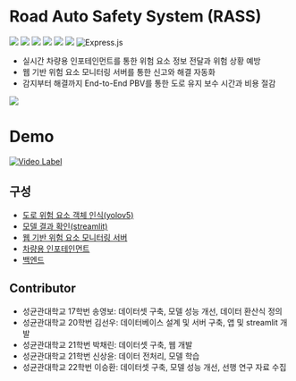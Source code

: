 # Road Auto Safety System (RASS)
<img src="https://img.shields.io/badge/HTML5-E34F26?style=flat-square&logo=HTML5&logoColor=white"/></a>
<img src="https://img.shields.io/badge/CSS3-1572B6?style=flat-square&logo=CSS3&logoColor=white"/></a>
<img src="https://img.shields.io/badge/JavaScript-F7DF1E?style=flat-square&logo=JavaScript&logoColor=white"/></a>
<img src="https://img.shields.io/badge/Android-3DDC84?style=flat-square&logo=Android&logoColor=white"/></a>
<img src="https://img.shields.io/badge/MongoDB-47A248?style=flat-square&logo=MongoDB&logoColor=white"/></a>
<img src="https://img.shields.io/badge/Amazon AWS-232F3E?style=flat-square&logo=Amazon%20AWS&logoColor=white"/></a>
![Express.js](https://img.shields.io/badge/express.js-%23404d59.svg?style=for-the-badge&logo=express&logoColor=%2361DAFB)
- 실시간 차량용 인포테인먼트를 통한 위험 요소 정보 전달과 위험 상황 예방
- 웹 기반 위험 요소 모니터링 서버를 통한 신고와 해결 자동화
- 감지부터 해결까지 End-to-End PBV를 통한 도로 유지 보수 시간과 비용 절감
<img src="https://user-images.githubusercontent.com/85543502/220592208-24e35c96-109e-45ba-8185-e138ca345729.jpg">

# Demo
[![Video Label](https://user-images.githubusercontent.com/85543502/220599378-332489a4-455c-4c9e-b91f-2ce6f743c522.png)](https://youtu.be/XCahGoZmlJg)

## 구성
- [도로 위험 요소 객체 인식(yolov5) ](https://github.com/2023-Hyundai-mobis-Hackathon/road-hazard-detection)
- [모델 결과 확인(streamlit)](https://github.com/2023-Hyundai-mobis-Hackathon/YOLO_streamlit)
- [웹 기반 위험 요소 모니터링 서버](https://github.com/2023-Hyundai-mobis-Hackathon/RoadKeeper_WEB)
- [차량용 인포테인먼트](https://github.com/2023-Hyundai-mobis-Hackathon/RoadKeeper_Front)
- [백엔드](https://github.com/2023-Hyundai-mobis-Hackathon/RoadKeeper_Backend)

## Contributor
- 성균관대학교 17학번 송영보: 데이터셋 구축, 모델 성능 개선, 데이터 환산식 정의
- 성균관대학교 20학번 김선우: 데이터베이스 설계 및 서버 구축, 앱 및 streamlit 개발
- 성균관대학교 21학번 박채린: 데이터셋 구축, 웹 개발
- 성균관대학교 21학번 신상윤: 데이터 전처리, 모델 학습
- 성균관대학교 22학번 이승환: 데이터셋 구축, 모델 성능 개선, 선행 연구 자료 수집
